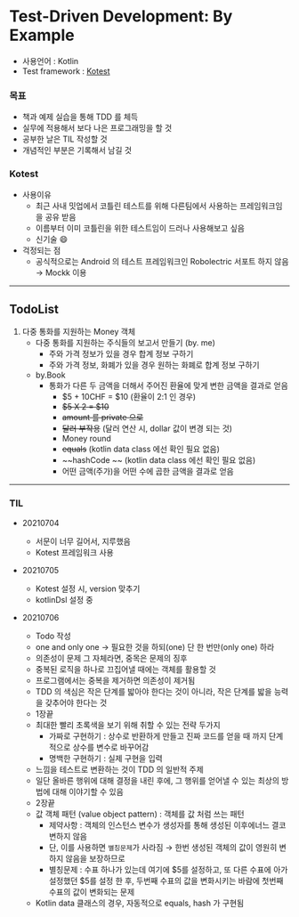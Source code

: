 # Test-Driven Development: By Example

- 사용언어 : Kotlin
- Test framework : [Kotest](https://kotest.io/docs/quickstart/)

### 목표

- 책과 예제 실습을 통해 TDD 를 체득
- 실무에 적용해서 보다 나은 프로그래밍을 할 것
- 공부한 날은 TIL 작성할 것
- 개념적인 부분은 기록해서 남길 것

### Kotest

- 사용이유
    - 최근 사내 밋업에서 코틀린 테스트를 위해 다른팀에서 사용하는 프레임워크임을 공유 받음
    - 이름부터 이미 코틀린을 위한 테스트임이 드러나 사용해보고 싶음
    - 신기술 😄
- 걱정되는 점
    - 공식적으로는 Android 의 테스트 프레임워크인 Robolectric 서포트 하지 않음 → Mockk 이용


---

## TodoList

1. 다중 통화를 지원하는 Money 객체
    - 다중 통화를 지원하는 주식들의 보고서 만들기 (by. me)
        - 주와 가격 정보가 있을 경우 합계 정보 구하기
        - 주와 가격 정보, 화폐가 있을 경우 원하는 화폐로 합계 정보 구하기
    - by.Book
        - 통화가 다른 두 금액을 더해서 주어진 환율에 맞게 변한 금액을 결과로 얻음
            - $5 + 10CHF = $10 (환율이 2:1 인 경우)
            - ~~$5 X 2 = $10~~
            - ~~amount 를 private 으로~~
            - ~~달러 부작용~~ (달러 연산 시, dollar 값이 변경 되는 것)
            - Money round
            - ~~equals~~ (kotlin data class 에선 확인 필요 없음)
            - ~~hashCode ~~ (kotlin data class 에선 확인 필요 없음)
          - 어떤 금액(주가)을 어떤 수에 곱한 금액을 결과로 얻음
---

### TIL

- 20210704
    - 서문이 너무 길어서, 지루했음
    - Kotest 프레임워크 사용
    
- 20210705
    - Kotest 설정 시, version 맞추기
    - kotlinDsl 설정 중

- 20210706
    - Todo 작성
    - one and only one → 필요한 것을 하되(one) 단 한 번만(only one) 하라
    - 의존성이 문제 그 자체라면, 중목은 문제의 징후
    - 중복된 로직을 하나로 끄집어낼 때에는 객체를 활용할 것
    - 프로그램에서는 중복을 제거하면 의존성이 제거됨
    - TDD 의 색심은 작은 단계를 밟아야 한다는 것이 아니라, 작은 단계를 밟을 능력을 갖추어야 한다는 것
    - 1장끝
    - 최대한 빨리 초록색을 보기 위해 취할 수 있는 전략 두가지
        - 가짜로 구현하기 : 상수로 반환하게 만들고 진짜 코드를 얻을 때 까지 단계적으로 상수를 변수로 바꾸어감
        - 명백한 구현하기 : 실제 구현을 입력
    - 느낌을 테스트로 변환하는 것이 TDD 의 일반적 주제
    - 일단 올바른 행위에 대해 결정을 내린 후에, 그 행위를 얻어낼 수 있는 최상의 방법에 대해 이야기할 수 있음
    - 2장끝
    - 값 객체 패턴 (value object pattern) : 객체를 값 처럼 쓰는 패턴
        - 제약사항 : 객체의 인스턴스 변수가 생성자를 통해 생성된 이후에너느 결코 변하지 않음
        - 단, 이를 사용하면 `별칭문제`가 사라짐 → 한번 생성된 객체의 값이 영원히 변하지 않음을 보장하므로
        - 별칭문제 : 수표 하나가 있는데 여기에 $5를 설정하고, 또 다른 수표에 아가 설정했던 $5를 설정 한 후, 두번째 수표의 값을 변화시키는 바람에 첫번째 수표의 값이 변화되는 문제
    - Kotlin data 클래스의 경우, 자동적으로 equals, hash 가 구현됨